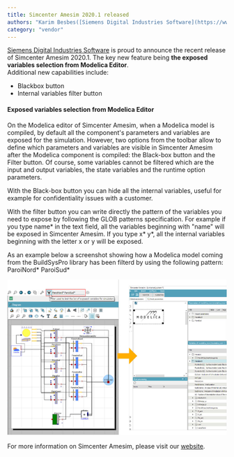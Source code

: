 ```yaml
---
title: Simcenter Amesim 2020.1 released
authors: "Karim Besbes([Siemens Digital Industries Software](https://www.sw.siemens.com/ ))"
category: "vendor"
---
```



[Siemens Digital Industries Software](https://www.sw.siemens.com/ ) is proud to announce the 
recent release of Simcenter Amesim 2020.1. The key new feature being **the exposed variables selection from Modelica Editor**.  
Additional new capabilities include:
* Blackbox button
* Internal variables filter button


#### Exposed variables selection from Modelica Editor
On the Modelica editor of Simcenter Amesim, when a Modelica model is compiled, by default all the component's parameters and variables are exposed for the simulation. However, two options from the toolbar allow to define which parameters and variables are visible in Simcenter Amesim after the Modelica component is compiled: the Black-box button and the Filter button. Of course, some variables cannot be filtered which are the input and output variables, the state variables and the runtime option parameters.

With the Black-box button you can hide all the internal variables, useful for example for confidentiality issues with a customer.

With the filter button you can write directly the pattern of the variables you need to expose by following the GLOB patterns specification. For example if you type name* in the text field, all the variables beginning with "name" will be exposed
in Simcenter Amesim. If you type x* y*, all the internal variables beginning with the letter x or y will be
exposed.

As an example below a screenshot showing how a Modelica model coming from the BuildSysPro library has been filterd by using the following pattern: ParoiNord* ParoiSud*

![Example of exposed variables selection](Simcenter_Amesim_Modelica_Editor_20202_example.png 'Example of exposed variables selection')

For more information on Simcenter Amesim, please visit our [website](https://www.plm.automation.siemens.com/global/fr/products/simcenter/simcenter-amesim.html).

